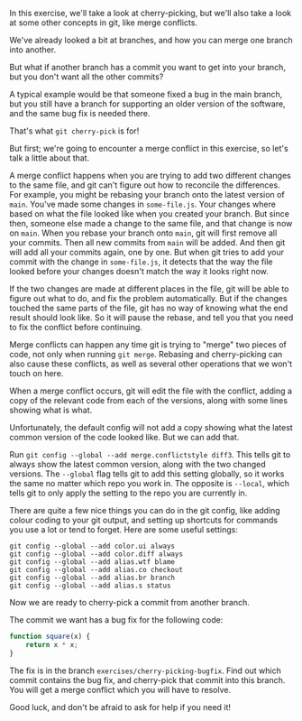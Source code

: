 In this exercise, we'll take a look at cherry-picking, but we'll also take a look at some other concepts in git, like merge conflicts.

We've already looked a bit at branches, and how you can merge one branch into another.

But what if another branch has a commit you want to get into your branch, but you don't want all the other commits?

A typical example would be that someone fixed a bug in the main branch, but you still have a branch for supporting an older version of the software, and the same bug fix is needed there.

That's what `git cherry-pick` is for!

But first; we're going to encounter a merge conflict in this exercise, so let's talk a little about that.

A merge conflict happens when you are trying to add two different changes to the same file, and git can't figure out how to reconcile the differences. For example, you might be rebasing your branch onto the latest version of `main`. You've made some changes in `some-file.js`. Your changes where based on what the file looked like when you created your branch. But since then, someone else made a change to the same file, and that change is now on `main`. When you rebase your branch onto `main`, git will first remove all your commits. Then all new commits from `main` will be added. And then git will add all your commits again, one by one. But when git tries to add your commit with the change in `some-file.js`, it detects that the way the file looked before your changes doesn't match the way it looks right now.

If the two changes are made at different places in the file, git will be able to figure out what to do, and fix the problem automatically. But if the changes touched the same parts of the file, git has no way of knowing what the end result should look like. So it will pause the rebase, and tell you that you need to fix the conflict before continuing.

Merge conflicts can happen any time git is trying to "merge" two pieces of code, not only when running `git merge`. Rebasing and cherry-picking can also cause these conflicts, as well as several other operations that we won't touch on here.

When a merge conflict occurs, git will edit the file with the conflict, adding a copy of the relevant code from each of the versions, along with some lines showing what is what.

Unfortunately, the default config will not add a copy showing what the latest common version of the code looked like. But we can add that.

Run `git config --global --add merge.conflictstyle diff3`. This tells git to always show the latest common version, along with the two changed versions. The `--global` flag tells git to add this setting globally, so it works the same no matter which repo you work in. The opposite is `--local`, which tells git to only apply the setting to the repo you are currently in.

There are quite a few nice things you can do in the git config, like adding colour coding to your git output, and setting up shortcuts for commands you use a lot or tend to forget. Here are some useful settings:

    git config --global --add color.ui always
    git config --global --add color.diff always
    git config --global --add alias.wtf blame
    git config --global --add alias.co checkout
    git config --global --add alias.br branch
    git config --global --add alias.s status

Now we are ready to cherry-pick a commit from another branch.

The commit we want has a bug fix for the following code:

```js
function square(x) {
    return x * x;
}
```

The fix is in the branch `exercises/cherry-picking-bugfix`. Find out which commit contains the bug fix, and cherry-pick that commit into this branch. You will get a merge conflict which you will have to resolve.

Good luck, and don't be afraid to ask for help if you need it!
